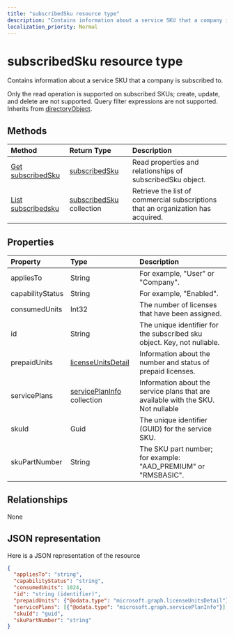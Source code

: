 ```yaml
---
title: "subscribedSku resource type"
description: "Contains information about a service SKU that a company is subscribed to."
localization_priority: Normal
---
```


# subscribedSku resource type

Contains information about a service SKU that a company is subscribed to.

Only the read operation is supported on subscribed SKUs; create, update, and delete are not supported. Query filter expressions are not supported. Inherits from [directoryObject](directoryobject.md).

## Methods
| Method		   | Return Type	|Description|
|:---------------|:--------|:----------|
|[Get subscribedSku](../api/subscribedsku-get.md) | [subscribedSku](subscribedsku.md) |Read properties and relationships of subscribedSku object.|
|[List subscribedsku](../api/subscribedsku-list.md) | [subscribedSku](subscribedsku.md) collection |Retrieve the list of commercial subscriptions that an organization has acquired.|

## Properties
| Property	   | Type	|Description|
|:---------------|:--------|:----------|
|appliesTo|String| For example, "User" or "Company". |
|capabilityStatus|String| For example, "Enabled". |
|consumedUnits|Int32| The number of licenses that have been assigned. |
|id|String| The unique identifier for the subscribed sku object. Key, not nullable. |
|prepaidUnits|[licenseUnitsDetail](licenseunitsdetail.md)| Information about the number and status of prepaid licenses. |
|servicePlans|[servicePlanInfo](serviceplaninfo.md) collection| Information about the service plans that are available with the SKU. Not nullable |
|skuId|Guid| The unique identifier (GUID) for the service SKU. |
|skuPartNumber|String| The SKU part number; for example: "AAD_PREMIUM" or "RMSBASIC". |

## Relationships
None

## JSON representation

Here is a JSON representation of the resource

<!--{
  "blockType": "resource",
  "optionalProperties": [],
  "keyProperty": "id",
  "baseType": "microsoft.graph.entity",
  "@odata.type": "microsoft.graph.subscribedSku",
  "@odata.annotations": [
    {
      "capabilities": {
        "skippable": false,
        "toppable": false,
        "countable": false,
        "expandable": false,
        "filterable": false,
        "referenceable": false,
        "selectable": false
      }
    }
  ]
}-->

```json
{
  "appliesTo": "string",
  "capabilityStatus": "string",
  "consumedUnits": 1024,
  "id": "string (identifier)",
  "prepaidUnits": {"@odata.type": "microsoft.graph.licenseUnitsDetail"},
  "servicePlans": [{"@odata.type": "microsoft.graph.servicePlanInfo"}],
  "skuId": "guid",
  "skuPartNumber": "string"
}

```
<!-- uuid: 8fcb5dbc-d5aa-4681-8e31-b001d5168d79
2015-10-25 14:57:30 UTC -->
<!-- {
  "type": "#page.annotation",
  "description": "subscribedSku resource",
  "keywords": "",
  "section": "documentation",
  "tocPath": ""
}-->

